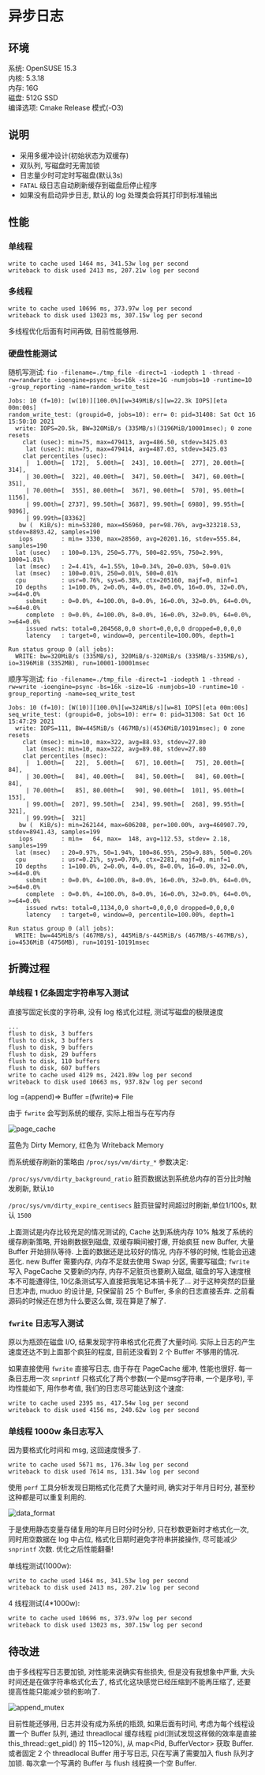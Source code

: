# 异步日志

## 环境

系统: OpenSUSE 15.3  
内核: 5.3.18  
内存: 16G  
磁盘: 512G SSD  
编译选项: Cmake Release 模式(-O3)

## 说明

- 采用多缓冲设计(初始状态为双缓存)
- 双队列, 写磁盘时无需加锁
- 日志量少时可定时写磁盘(默认3s)
- `FATAL` 级日志自动刷新缓存到磁盘后停止程序
- 如果没有启动异步日志, 默认的 log 处理类会将其打印到标准输出

## 性能

### 单线程

```plain
write to cache used 1464 ms, 341.53w log per second
writeback to disk used 2413 ms, 207.21w log per second
```

### 多线程

```plain
write to cache used 10696 ms, 373.97w log per second
writeback to disk used 13023 ms, 307.15w log per second
```

多线程优化后面有时间再做, 目前性能够用.

### 硬盘性能测试

随机写测试: `fio -filename=./tmp_file -direct=1 -iodepth 1 -thread -rw=randwrite -ioengine=psync -bs=16k -size=1G -numjobs=10 -runtime=10 -group_reporting -name=random_write_test`

```
Jobs: 10 (f=10): [w(10)][100.0%][w=349MiB/s][w=22.3k IOPS][eta 00m:00s]
random_write_test: (groupid=0, jobs=10): err= 0: pid=31408: Sat Oct 16 15:50:10 2021
  write: IOPS=20.5k, BW=320MiB/s (335MB/s)(3196MiB/10001msec); 0 zone resets
    clat (usec): min=75, max=479413, avg=486.50, stdev=3425.03
     lat (usec): min=75, max=479414, avg=487.03, stdev=3425.03
    clat percentiles (usec):
     |  1.00th=[  172],  5.00th=[  243], 10.00th=[  277], 20.00th=[  314],
     | 30.00th=[  322], 40.00th=[  347], 50.00th=[  347], 60.00th=[  351],
     | 70.00th=[  355], 80.00th=[  367], 90.00th=[  570], 95.00th=[ 1156],
     | 99.00th=[ 2737], 99.50th=[ 3687], 99.90th=[ 6980], 99.95th=[ 9896],
     | 99.99th=[83362]
   bw (  KiB/s): min=53280, max=456960, per=98.76%, avg=323218.53, stdev=8893.42, samples=190
   iops        : min= 3330, max=28560, avg=20201.16, stdev=555.84, samples=190
  lat (usec)   : 100=0.13%, 250=5.77%, 500=82.95%, 750=2.99%, 1000=1.81%
  lat (msec)   : 2=4.41%, 4=1.55%, 10=0.34%, 20=0.03%, 50=0.01%
  lat (msec)   : 100=0.01%, 250=0.01%, 500=0.01%
  cpu          : usr=0.76%, sys=6.38%, ctx=205160, majf=0, minf=1
  IO depths    : 1=100.0%, 2=0.0%, 4=0.0%, 8=0.0%, 16=0.0%, 32=0.0%, >=64=0.0%
     submit    : 0=0.0%, 4=100.0%, 8=0.0%, 16=0.0%, 32=0.0%, 64=0.0%, >=64=0.0%
     complete  : 0=0.0%, 4=100.0%, 8=0.0%, 16=0.0%, 32=0.0%, 64=0.0%, >=64=0.0%
     issued rwts: total=0,204568,0,0 short=0,0,0,0 dropped=0,0,0,0
     latency   : target=0, window=0, percentile=100.00%, depth=1

Run status group 0 (all jobs):
  WRITE: bw=320MiB/s (335MB/s), 320MiB/s-320MiB/s (335MB/s-335MB/s), io=3196MiB (3352MB), run=10001-10001msec
```


顺序写测试: `fio -filename=./tmp_file -direct=1 -iodepth 1 -thread -rw=write -ioengine=psync -bs=16k -size=1G -numjobs=10 -runtime=10 -group_reporting -name=seq_write_test`

```
Jobs: 10 (f=10): [W(10)][100.0%][w=324MiB/s][w=81 IOPS][eta 00m:00s]
seq_write_test: (groupid=0, jobs=10): err= 0: pid=31308: Sat Oct 16 15:47:29 2021
  write: IOPS=111, BW=445MiB/s (467MB/s)(4536MiB/10191msec); 0 zone resets
    clat (msec): min=10, max=322, avg=88.93, stdev=27.80
     lat (msec): min=10, max=322, avg=89.08, stdev=27.80
    clat percentiles (msec):
     |  1.00th=[   22],  5.00th=[   67], 10.00th=[   75], 20.00th=[   84],
     | 30.00th=[   84], 40.00th=[   84], 50.00th=[   84], 60.00th=[   84],
     | 70.00th=[   85], 80.00th=[   90], 90.00th=[  101], 95.00th=[  153],
     | 99.00th=[  207], 99.50th=[  234], 99.90th=[  268], 99.95th=[  321],
     | 99.99th=[  321]
   bw (  KiB/s): min=262144, max=606208, per=100.00%, avg=460907.79, stdev=8941.43, samples=199
   iops        : min=   64, max=  148, avg=112.53, stdev= 2.18, samples=199
  lat (msec)   : 20=0.97%, 50=1.94%, 100=86.95%, 250=9.88%, 500=0.26%
  cpu          : usr=0.21%, sys=0.70%, ctx=2281, majf=0, minf=1
  IO depths    : 1=100.0%, 2=0.0%, 4=0.0%, 8=0.0%, 16=0.0%, 32=0.0%, >=64=0.0%
     submit    : 0=0.0%, 4=100.0%, 8=0.0%, 16=0.0%, 32=0.0%, 64=0.0%, >=64=0.0%
     complete  : 0=0.0%, 4=100.0%, 8=0.0%, 16=0.0%, 32=0.0%, 64=0.0%, >=64=0.0%
     issued rwts: total=0,1134,0,0 short=0,0,0,0 dropped=0,0,0,0
     latency   : target=0, window=0, percentile=100.00%, depth=1

Run status group 0 (all jobs):
  WRITE: bw=445MiB/s (467MB/s), 445MiB/s-445MiB/s (467MB/s-467MB/s), io=4536MiB (4756MB), run=10191-10191msec
```

## 折腾过程

### 单线程 1 亿条固定字符串写入测试

直接写固定长度的字符串, 没有 log 格式化过程, 测试写磁盘的极限速度

```plain
...
flush to disk, 3 buffers
flush to disk, 3 buffers
flush to disk, 9 buffers
flush to disk, 29 buffers
flush to disk, 110 buffers
flush to disk, 607 buffers
write to cache used 4129 ms, 2421.89w log per second
writeback to disk used 10663 ms, 937.82w log per second
```

log =(append)=> Buffer =(fwrite)=> File  

由于 `fwrite` 会写到系统的缓存, 实际上相当与在写内存

![page_cache](imgs/page_cache.png)  

蓝色为 Dirty Memory, 红色为 Writeback Memory

而系统缓存刷新的策略由 `/proc/sys/vm/dirty_*` 参数决定:  

`/proc/sys/vm/dirty_background_ratio` 脏页数据达到系统总内存的百分比时触发刷新, 默认`10`

`/proc/sys/vm/dirty_expire_centisecs` 脏页驻留时间超过时刷新,单位1/100s, 默认 `1500`

上面测试是内存比较充足的情况测试的, Cache 达到系统内存 10% 触发了系统的缓存刷新策略,
开始刷数据到磁盘, 双缓存瞬间被打爆, 开始疯狂 new Buffer, 大量 Buffer 开始排队等待.
上面的数据还是比较好的情况, 内存不够的时候, 性能会迅速恶化.
new Buffer 需要内存, 内存不足就去使用 Swap 分区, 需要写磁盘;
`fwrite` 写入 PageCache 又要新的内存, 内存不足脏页也要刷入磁盘,
磁盘的写入速度根本不可能遭得住, 10亿条测试写入直接把我笔记本搞卡死了...
对于这种突然的巨量日志冲击, muduo 的设计是, 只保留前 25 个 Buffer, 多余的日志直接丢弃.
之前看源码的时候还在想为什么要这么做, 现在算是了解了.

### `fwrite` 日志写入测试

原以为瓶颈在磁盘 I/O, 结果发现字符串格式化花费了大量时间.
实际上日志的产生速度还达不到上面那个疯狂的程度, 目前还没看到 2 个 Buffer 不够用的情况.

如果直接使用 `fwrite` 直接写日志, 由于存在 PageCache 缓冲, 性能也很好.
每一条日志用一次 `snprintf` 只格式化了两个参数(一个是msg字符串, 一个是序号),
平均性能如下, 用作参考值, 我们的日志尽可能达到这个速度:

```plain
write to cache used 2395 ms, 417.54w log per second
writeback to disk used 4156 ms, 240.62w log per second
```

### 单线程 1000w 条日志写入

因为要格式化时间和 msg, 这回速度慢多了.

```plain
write to cache used 5671 ms, 176.34w log per second
writeback to disk used 7614 ms, 131.34w log per second
```

使用 `perf` 工具分析发现日期格式化花费了大量时间, 确实对于年月日时分, 甚至秒这种都是可以重复利用的.

![data_format](./imgs/data_format.png)

于是使用静态变量存储复用的年月日时分时分秒, 只在秒数更新时才格式化一次, 同时用空数据在 log 中占位,
格式化日期时避免字符串拼接操作, 尽可能减少 `snprintf` 次数. 优化之后性能翻番!

单线程测试(1000w):

```plain
write to cache used 1464 ms, 341.53w log per second
writeback to disk used 2413 ms, 207.21w log per second
```

4 线程测试(4*1000w):

```plain
write to cache used 10696 ms, 373.97w log per second
writeback to disk used 13023 ms, 307.15w log per second
```

## 待改进

由于多线程写日志要加锁, 对性能来说确实有些损失, 但是没有我想象中严重, 大头时间还是在做字符串格式化去了,
格式化这块感觉已经压缩到不能再压缩了, 还要提高性能只能减少锁的影响了.

![append_mutex](./imgs/append_mutex.png)

目前性能还够用, 日志并没有成为系统的瓶颈, 如果后面有时间, 考虑为每个线程设置一个 Buffer 队列,
通过 threadlocal 缓存线程 pid(测试发现这样做的效率是直接 this_thread::get_pid() 的 115~120%),
从 map<Pid, BufferVector> 获取 Buffer. 或者固定 2 个 threadlocal Buffer 用于写日志,
只在写满了需要加入 flush 队列才加锁. 每次拿一个写满的 Buffer 与 flush 线程换一个空 Buffer.
